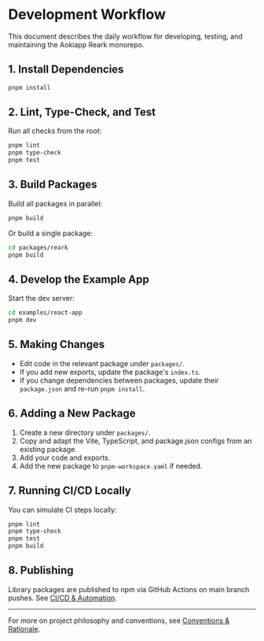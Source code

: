 # Development Workflow

This document describes the daily workflow for developing, testing, and maintaining the Aokiapp Reark monorepo.

## 1. Install Dependencies

```sh
pnpm install
```

## 2. Lint, Type-Check, and Test

Run all checks from the root:

```sh
pnpm lint
pnpm type-check
pnpm test
```

## 3. Build Packages

Build all packages in parallel:

```sh
pnpm build
```

Or build a single package:

```sh
cd packages/reark
pnpm build
```

## 4. Develop the Example App

Start the dev server:

```sh
cd examples/react-app
pnpm dev
```

## 5. Making Changes

- Edit code in the relevant package under `packages/`.
- If you add new exports, update the package's `index.ts`.
- If you change dependencies between packages, update their `package.json` and re-run `pnpm install`.

## 6. Adding a New Package

1. Create a new directory under `packages/`.
2. Copy and adapt the Vite, TypeScript, and package.json configs from an existing package.
3. Add your code and exports.
4. Add the new package to `pnpm-workspace.yaml` if needed.

## 7. Running CI/CD Locally

You can simulate CI steps locally:

```sh
pnpm lint
pnpm type-check
pnpm test
pnpm build
```

## 8. Publishing

Library packages are published to npm via GitHub Actions on main branch pushes. See [CI/CD & Automation](./ci-cd.md).

---

For more on project philosophy and conventions, see [Conventions & Rationale](./rationale.md).